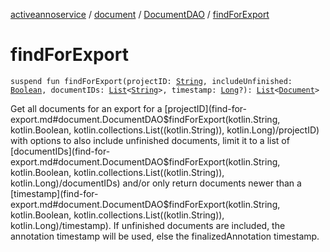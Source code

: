 [activeannoservice](../../index.md) / [document](../index.md) / [DocumentDAO](index.md) / [findForExport](./find-for-export.md)

# findForExport

`suspend fun findForExport(projectID: `[`String`](https://kotlinlang.org/api/latest/jvm/stdlib/kotlin/-string/index.html)`, includeUnfinished: `[`Boolean`](https://kotlinlang.org/api/latest/jvm/stdlib/kotlin/-boolean/index.html)`, documentIDs: `[`List`](https://kotlinlang.org/api/latest/jvm/stdlib/kotlin.collections/-list/index.html)`<`[`String`](https://kotlinlang.org/api/latest/jvm/stdlib/kotlin/-string/index.html)`>, timestamp: `[`Long`](https://kotlinlang.org/api/latest/jvm/stdlib/kotlin/-long/index.html)`?): `[`List`](https://kotlinlang.org/api/latest/jvm/stdlib/kotlin.collections/-list/index.html)`<`[`Document`](../-document/index.md)`>`

Get all documents for an export for a [projectID](find-for-export.md#document.DocumentDAO$findForExport(kotlin.String, kotlin.Boolean, kotlin.collections.List((kotlin.String)), kotlin.Long)/projectID) with options to also include unfinished documents,
limit it to a list of [documentIDs](find-for-export.md#document.DocumentDAO$findForExport(kotlin.String, kotlin.Boolean, kotlin.collections.List((kotlin.String)), kotlin.Long)/documentIDs) and/or only return documents newer than a [timestamp](find-for-export.md#document.DocumentDAO$findForExport(kotlin.String, kotlin.Boolean, kotlin.collections.List((kotlin.String)), kotlin.Long)/timestamp). If unfinished documents
are included, the annotation timestamp will be used, else the finalizedAnnotation timestamp.

